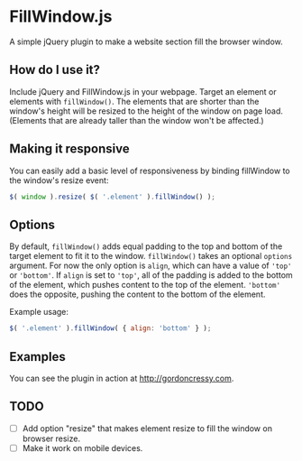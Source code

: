# FillWindow.js

A simple jQuery plugin to make a website section fill the browser window.

## How do I use it?

Include jQuery and FillWindow.js in your webpage. Target an element or elements with ``fillWindow()``. The elements that are shorter than the window's height will be resized to the height of the window on page load. (Elements that are already taller than the window won't be affected.)

## Making it responsive

You can easily add a basic level of responsiveness by binding fillWindow to the window's resize event:

```javascript
$( window ).resize( $( '.element' ).fillWindow() );
```

## Options

By default, ``fillWindow()`` adds equal padding to the top and bottom of the target element to fit it to the window. ``fillWindow()`` takes an optional ``options`` argument. For now the only option is ``align``, which can have a value of ``'top'`` or ``'bottom'``. If ``align`` is set to ``'top'``, all of the padding is added to the bottom of the element, which pushes content to the top of the element. ``'bottom'`` does the opposite, pushing the content to the bottom of the element.

Example usage:

```javascript
$( '.element' ).fillWindow( { align: 'bottom' } );
```
## Examples

You can see the plugin in action at http://gordoncressy.com.

## TODO
- [ ] Add option "resize" that makes element resize to fill the window on browser resize.
- [ ] Make it work on mobile devices.
